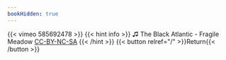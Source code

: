 ```yaml
---
bookHidden: true
---
```


{{< vimeo 585692478 >}}
{{< hint info >}}
♫ The Black Atlantic - Fragile Meadow [CC-BY-NC-SA](https://freemusicarchive.org/music/Creative_Commons/CC-10_Europe_Mixtape/Fragile_Meadow)
{{< /hint >}}
{{< button relref="/" >}}Return{{< /button >}}
